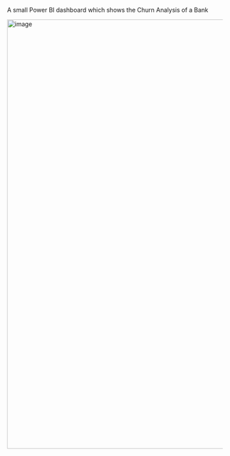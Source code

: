 A small Power BI dashboard which shows the Churn Analysis of a Bank


<img width="1000" alt="image" src="https://github.com/user-attachments/assets/dbe11206-add8-405b-897e-eb79fba612ba">
